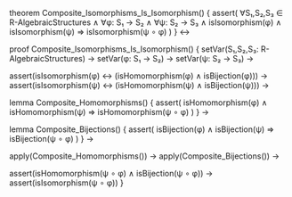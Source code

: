 theorem Composite_Isomorphisms_Is_Isomorphism() {
  assert(
    ∀S₁,S₂,S₃ ∈ R-AlgebraicStructures ∧
    ∀φ: S₁ → S₂ ∧
    ∀ψ: S₂ → S₃ ∧
    isIsomorphism(φ) ∧
    isIsomorphism(ψ) ⇒
    isIsomorphism(ψ ∘ φ)
  )
} ↔

proof Composite_Isomorphisms_Is_Isomorphism() {
  setVar(S₁,S₂,S₃: R-AlgebraicStructures) →
  setVar(φ: S₁ → S₂) →
  setVar(ψ: S₂ → S₃) →
  
  assert(isIsomorphism(φ) ↔ (isHomomorphism(φ) ∧ isBijection(φ))) →
  assert(isIsomorphism(ψ) ↔ (isHomomorphism(ψ) ∧ isBijection(ψ))) →
  
  lemma Composite_Homomorphisms() {
    assert(
      isHomomorphism(φ) ∧ isHomomorphism(ψ) ⇒
      isHomomorphism(ψ ∘ φ)
    )
  } →
  
  lemma Composite_Bijections() {
    assert(
      isBijection(φ) ∧ isBijection(ψ) ⇒
      isBijection(ψ ∘ φ)
    )
  } →
  
  apply(Composite_Homomorphisms()) →
  apply(Composite_Bijections()) →
  
  assert(isHomomorphism(ψ ∘ φ) ∧ isBijection(ψ ∘ φ)) →
  assert(isIsomorphism(ψ ∘ φ))
}